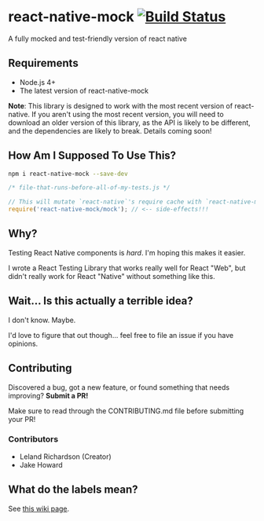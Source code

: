 # react-native-mock [![Build Status](https://travis-ci.org/lelandrichardson/react-native-mock.svg?branch=master)](https://travis-ci.org/lelandrichardson/react-native-mock)
A fully mocked and test-friendly version of react native

## Requirements
- Node.js 4+
- The latest version of react-native-mock

__Note__: This library is designed to work with the most recent version of react-native. If you aren't using the most recent version, you will need to download an older version of this library, as the API is likely to be different, and the dependencies are likely to break. Details coming soon!

## How Am I Supposed To Use This?

```bash
npm i react-native-mock --save-dev
```

```js
/* file-that-runs-before-all-of-my-tests.js */

// This will mutate `react-native`'s require cache with `react-native-mock`'s.
require('react-native-mock/mock'); // <-- side-effects!!!
```

## Why?

Testing React Native components is *hard*.  I'm hoping this makes it easier.

I wrote a React Testing Library that works really well for React "Web", but didn't really work for React "Native" without something like this.


## Wait... Is this actually a terrible idea?

I don't know. Maybe.

I'd love to figure that out though... feel free to file an issue if you have opinions.


## Contributing
Discovered a bug, got a new feature, or found something that needs improving? __Submit a PR!__

Make sure to read through the CONTRIBUTING.md file before submitting your PR!

### Contributors
- Leland Richardson (Creator)
- Jake Howard

## What do the labels mean?
See [this wiki page](https://github.com/lelandrichardson/react-native-mock/wiki/Labels---What-do-they-mean%3F).
